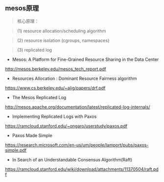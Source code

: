 ## mesos原理

> 核心原理：

> (1) resource allocation/scheduling algorithm

> (2) resource isolation (cgroups, namespaces)

> (3) replicated log

*    Mesos: A Platform for Fine-Grained Resource Sharing in the Data Center

http://mesos.berkeley.edu/mesos_tech_report.pdf

*    Resources Allocation : Dominant Resource Fairness algorithm

https://www.cs.berkeley.edu/~alig/papers/drf.pdf

*    The Mesos Replicated Log

http://mesos.apache.org/documentation/latest/replicated-log-internals/

*    Implementing Replicated Logs with Paxos

https://ramcloud.stanford.edu/~ongaro/userstudy/paxos.pdf

*    Paxos Made Simple

https://research.microsoft.com/en-us/um/people/lamport/pubs/paxos-simple.pdf

*    In Search of an Understandable Consensus Algorithm(Raft)

https://ramcloud.stanford.edu/wiki/download/attachments/11370504/raft.pdf
